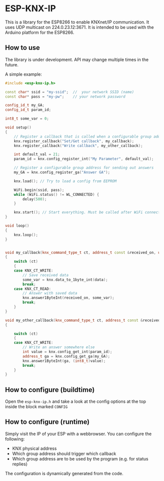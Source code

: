 # ESP-KNX-IP #

This is a library for the ESP8266 to enable KNXnet/IP communication. It uses UDP multicast on 224.0.23.12:3671.
It is intended to be used with the Arduino platform for the ESP8266.

## How to use ##

The library is under development. API may change multiple times in the future.

A simple example:

```c++
#include <esp-knx-ip.h>

const char* ssid = "my-ssid";  //  your network SSID (name)
const char* pass = "my-pw";    // your network password

config_id_t my_GA;
config_id_t param_id;

int8_t some_var = 0;

void setup()
{
	// Register a callback that is called when a configurable group address is receiving a telegram
	knx.register_callback("Set/Get callback", my_callback);
	knx.register_callback("Write callback", my_other_callback);

	int default_val = 21;
	param_id = knx.config_register_int("My Parameter", default_val);

	// Register a configurable group address for sending out answers
	my_GA = knx.config_register_ga("Answer GA");

	knx.load(); // Try to load a config from EEPROM

	WiFi.begin(ssid, pass);
	while (WiFi.status() != WL_CONNECTED) {
		delay(500);
	}

	knx.start(); // Start everything. Must be called after WiFi connection has been established
}

void loop()
{
	knx.loop();
}


void my_callback(knx_command_type_t ct, address_t const &received_on, uint8_t data_len, uint8_t *data)
{
	switch (ct)
	{
	case KNX_CT_WRITE:
		// Save received data
		some_var = knx.data_to_1byte_int(data);
		break;
	case KNX_CT_READ:
		// Answer with saved data
		knx.answer1ByteInt(received_on, some_var);
		break;
	}
}

void my_other_callback(knx_command_type_t ct, address_t const &received_on, uint8_t data_len, uint8_t *data)
{

	switch (ct)
	{
	case KNX_CT_WRITE:
		// Write an answer somewhere else
		int value = knx.config_get_int(param_id);
		address_t ga = knx.config_get_ga(my_GA);
		knx.answer1ByteInt(ga, (int8_t)value);
		break;
	}
}

```

## How to configure (buildtime) ##

Open the `esp-knx-ip.h` and take a look at the config options at the top inside the block marked `CONFIG`

## How to configure (runtime) ##

Simply visit the IP of your ESP with a webbrowser. You can configure the following:
* KNX physical address
* Which group address should trigger which callback
* Which group address are to be used by the program (e.g. for status replies)

The configuration is dynamically generated from the code.